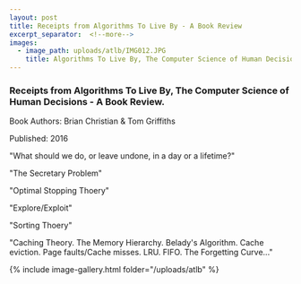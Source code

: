 ```yaml
---
layout: post
title: Receipts from Algorithms To Live By - A Book Review
excerpt_separator:  <!--more-->
images:
  - image_path: uploads/atlb/IMG012.JPG
    title: Algorithms To Live By, The Computer Science of Human Decisions (2016)
---
```


### Receipts from Algorithms To Live By, The Computer Science of Human Decisions - A Book Review.

Book Authors: Brian Christian & Tom Griffiths

Published: 2016

"What should we do, or leave undone, in a day or a lifetime?"

"The Secretary Problem"

"Optimal Stopping Thoery"

"Explore/Exploit"

"Sorting Thoery"

"Caching Theory. The Memory Hierarchy. Belady's Algorithm. Cache eviction. Page faults/Cache misses. LRU. FIFO. The Forgetting Curve..."

{% include image-gallery.html folder="/uploads/atlb" %}
